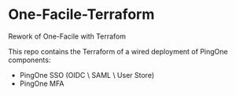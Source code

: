 # One-Facile-Terraform

Rework of One-Facile with Terrafom

This repo contains the Terraform of a wired deployment of PingOne components:

* PingOne SSO (OIDC \ SAML \ User Store)
* PingOne MFA
